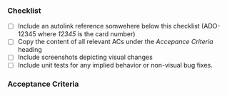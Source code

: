 ### Checklist

- [ ] Include an autolink reference somwehere below this checklist (ADO-12345 where _12345_ is the card number)
- [ ] Copy the content of all relevant ACs under the _Accepance Criteria_ heading
- [ ] Include screenshots depicting visual changes
- [ ] Include unit tests for any implied behavior or non-visual bug fixes.

### Acceptance Criteria
